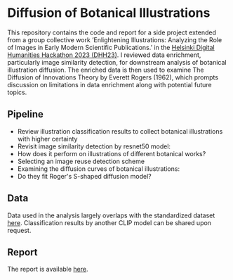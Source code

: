 # Diffusion of Botanical Illustrations

This repository contains the code and report for a side project extended from a group collective work ’Enlightening Illustrations: Analyzing the Role of Images in Early Modern Scientific Publications.’ in the [Helsinki Digital Humanities Hackathon 2023 (DHH23)](https://www.helsinki.fi/en/digital-humanities/helsinki-digital-humanities-hackathon-2023-dhh23). I reviewed data enrichment, particularly image similarity detection, for downstream analysis of botanical illustration diffusion. The enriched data is then used to examine The Diffusion of Innovations Theory by Everett Rogers (1962), which prompts discussion on limitations in data enrichment along with potential future topics.


## Pipeline
- Review illustration classification results to collect botanical illustrations with higher certainty
- Revisit image similarity detection by resnet50 model:
-   How does it perform on illustrations of different botanical works?
-   Selecting an image reuse detection scheme
- Examining the diffusion curves of botanical illustrations:
-   Do they fit Roger's S-shaped diffusion model?

## Data
Data used in the analysis largely overlaps with the standardized dataset [here](https://github.com/dhh23/early_modern_data#early_modern_data).
Classification results by another CLIP model can be shared upon request.

## Report
The report is available [here](https://github.com/sol080/illureuse_diffussion/blob/main/report.pdf).
